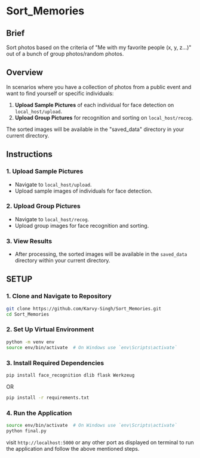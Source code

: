 # Sort_Memories

## Brief

Sort photos based on the criteria of "Me with my favorite people (x, y, z...)" out of a bunch of group photos/random photos.

## Overview

In scenarios where you have a collection of photos from a public event and want to find yourself or specific individuals:

1. **Upload Sample Pictures** of each individual for face detection on `local_host/upload`.
2. **Upload Group Pictures** for recognition and sorting on `local_host/recog`.

The sorted images will be available in the "saved_data" directory in your current directory.

## Instructions

### 1. Upload Sample Pictures

- Navigate to `local_host/upload`.
- Upload sample images of individuals for face detection.

### 2. Upload Group Pictures

- Navigate to `local_host/recog`.
- Upload group images for face recognition and sorting.

### 3. View Results

- After processing, the sorted images will be available in the `saved_data` directory within your current directory.

## SETUP

### 1. Clone and Navigate to Repository
```bash
git clone https://github.com/Karvy-Singh/Sort_Memories.git
cd Sort_Memories
```
### 2. Set Up Virtual Environment
```bash
python -m venv env
source env/bin/activate  # On Windows use `env\Scripts\activate`
```
### 3. Install Required Dependencies
```bash
pip install face_recognition dlib flask Werkzeug
```
OR 
```bash
pip install -r requirements.txt
```
### 4. Run the Application
```bash
source env/bin/activate  # On Windows use `env\Scripts\activate`
python final.py
```
visit ```http://localhost:5000``` or any other port as displayed on terminal to run the application and follow the above mentioned steps.


